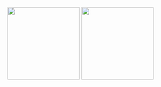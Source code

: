 <div align="center">
<span>  </span>
<img height="170px" src="https://github-readme-stats.vercel.app/api?username=yfyeung" /><span>  </span><img height="170px" src="https://github-readme-stats.vercel.app/api/top-langs/?username=yfyeung&layout=compact&langs_count=8" />
<span>  </span>
</div>
